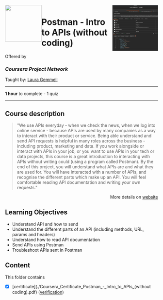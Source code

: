 <a href="https://www.coursera.org/projects/laura-gemmell-intro-postman-apis">
  <img src="/img/Postman_-_Intro_to_APIs_(without coding)_logo.png" width="150" align="right">
</a>

<img src="/img/Coursera_Project_Network_logo.avif" width="120" height="120" align="left">

# Postman - Intro to APIs (without coding)

Offered by 
### *Coursera Project Network*

Taught by: [Laura Gemmell](https://www.coursera.org/instructor/laura-gemmell)

---

**1 hour** to complete - 1 quiz

---

## Course description

>"We use APIs everyday - when we check the news, when we log into online service - because APIs are used by many companies as a way to interact with their product or service. Being able understand and send API requests is helpful in many roles across the business - including product, marketing and data. If you work alongside or interact with APIs in your job, or you want to use APIs in your tech or data projects, this course is a great introduction to interacting with APIs without writing could (using a program called Postman). By the end of this project, you will understand what APIs are and what they are used for. You will have interacted with a number of APIs, and recognise the different parts which make up an API. You will feel comfortable reading API documentation and writing your own requests."

<p align="right">More details on <a href="https://www.coursera.org/projects/laura-gemmell-intro-postman-apis">website</a></p>

## Learning Objectives
-  Understand API and how to send
-  Understand the different parts of an API (including methods, URL, params and headers)
-  Understand how to read API documentation
-  Send APIs using Postman
-  Troubleshoot APIs sent in Postman

## Content
This folder contains 
- [x] [certificate](./Coursera_Certificate_Postman_-\_Intro_to_APIs_(without coding).pdf) ([verification](https://coursera.org/verify/TZXN6G478TGV))
